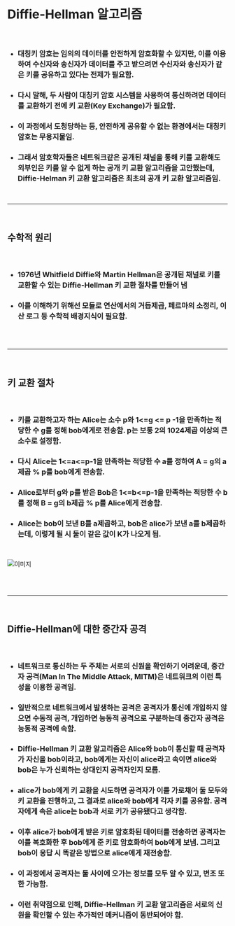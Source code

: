 # **Diffie-Hellman 알고리즘**

<br>

* ### 대칭키 암호는 임의의 데이터를 안전하게 암호화할 수 있지만, 이를 이용하여 수신자와 송신자가 데이터를 주고 받으려면 수신자와 송신자가 같은 키를 공유하고 있다는 전제가 필요함.

* ### 다시 말해, 두 사람이 대칭키 암호 시스템을 사용하여 통신하려면 데이터를 교환하기 전에 키 교환(Key Exchange)가 필요함.

* ### 이 과정에서 도청당하는 등, 안전하게 공유할 수 없는 환경에서는 대칭키 암호는 무용지물임.

* ### 그래서 암호학자들은 네트워크같은 공개된 채널을 통해 키를 교환해도 외부인은 키를 알 수 없게 하는 공개 키 교환 알고리즘을 고안했는데, Diffie-Helman 키 교환 알고리즘은 최초의 공개 키 교환 알고리즘임.

<br>

- - -

<br>

## **수학적 원리**

<br>

* ### 1976년 Whitfield Diffie와 Martin Hellman은 공개된 채널로 키를 교환할 수 있는 Diffie-Hellman 키 교환 절차를 만들어 냄
* ### 이를 이해하기 위해선 모듈로 연산에서의 거듭제곱, 페르마의 소정리, 이산 로그 등 수학적 배경지식이 필요함.

<br><br>

- - -

<br>

## **키 교환 절차**

<br>

* ### 키를 교환하고자 하는 Alice는 소수 p와 1<=g <= p -1을 만족하는 적당한 수 g를 정해 bob에게로 전송함. p는 보통 2의 1024제곱 이상의 큰 소수로 설정함.

* ### 다시 Alice는 1<=a<=p-1을 만족하는 적당한 수 a를 정하여 A = g의 a제곱 % p를 bob에게 전송함.

* ### Alice로부터 g와 p를 받은 Bob은 1<=b<=p-1을 만족하는 적당한 수 b를 정해 B = g의 b제곱 % p를 Alice에게 전송함.

* ### Alice는 bob이 보낸 B를 a제곱하고, bob은 alice가 보낸 a를 b제곱하는데, 이렇게 될 시 둘이 같은 값이 K가 나오게 됨.

<br>

![이미지](https://kr.object.ncloudstorage.com/dreamhack-content/page/bda133b09c1cfc34300879678384e4daa639f916dcaf08a91bb404ebdb25b51a.jpg)

<br>
<br>

- - -

<br>

## Diffie-Hellman에 대한 중간자 공격

<br>

* ### 네트워크로 통신하는 두 주체는 서로의 신원을 확인하기 어려운데, 중간자 공격(Man In The Middle Attack, MITM)은 네트워크의 이런 특성을 이용한 공격임.

* ### 일반적으로 네트워크에서 발생하는 공격은 공격자가 통신에 개입하지 않으면 수동적 공격, 개입하면 능동적 공격으로 구분하는데 중간자 공격은 능동적 공격에 속함.

* ### Diffie-Hellman 키 교환 알고리즘은 Alice와 bob이 통신할 때 공격자가 자신을 bob이라고, bob에게는 자신이 alice라고 속이면 alice와 bob은 누가 신뢰하는 상대인지 공격자인지 모름.

* ### alice가 bob에게 키 교환을 시도하면 공격자가 이를 가로채어 둘 모두와 키 교환을 진행하고, 그 결과로 alice와 bob에게 각자 키를 공유함. 공격자에게 속은 alice는 bob과 서로 키가 공유됐다고 생각함.

* ### 이후 alice가 bob에게 받은 키로 암호화된 데이터를 전송하면 공격자는 이를 복호화한 후 bob에게 준 키로 암호화하여 bob에게 보냄. 그리고 bob이 응답 시 똑같은 방법으로 alice에게 재전송함.

* ### 이 과정에서 공격자는 둘 사이에 오가는 정보를 모두 알 수 있고, 변조 또한 가능함.

* ### 이런 취약점으로 인해, Diffie-Hellman 키 교환 알고리즘은 서로의 신원을 확인할 수 있는 추가적인 메커니즘이 동반되어야 함.